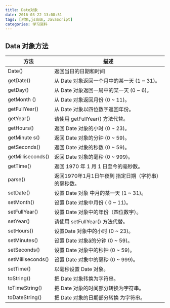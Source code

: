 ```yaml
---
title: Date对象
date: 2016-03-22 13:08:51
tags: [对象,js高级, JavaScript]
categories: 学习资料
---
```


## Data 对象方法

|方法|描述|
|--|--|
|Date()|返回当日的日期和时间|
|getDate()|从 Date 对象返回一个月中的某一天 (1 ~ 31)。|
|getDay()|从 Date 对象返回一周中的某一天 (0 ~ 6)。|
|getMonth ()|从 Date 对象返回月份 (0 ~ 11)。|
|getFullYear()|从 Date 对象以四位数字返回年份。|
|getYear()|请使用 getFullYear() 方法代替。|
|getHours()|返回 Date 对象的小时 (0 ~ 23)。|
|getMinute s()|返回 Date 对象的分钟 (0 ~ 59)。|
|getSeconds()|返回 Date 对象的秒数 (0 ~ 59)。|
|getMilliseconds()|返回 Date 对象的毫秒 (0 ~ 999)。|
|getTime()|返回 1970 年 1 月 1 日至今的毫秒数。 |
|parse()|返回1970年1月1日午夜到 指定日期（字符串）的毫秒数。|
|setDate()|设置 Date 对象 中月的某一天 (1 ~ 31)。|
|setMonth()|设置 Date 对象中月份 ( 0 ~ 11)。|
|setFullYear()|设置 Date 对象中的年份（四位数字）。|
|setYear()|请使用 setFullYear() 方法代替。|
|setHours()|设置Date 对象中的小时 (0 ~ 23)。|
|setMinutes()|设置 Date 对象ä­的分钟 (0 ~ 59)。|
|setSeconds()|设置 Date 对象中的秒钟 (0 ~ 59)。|
|setMilliseconds()|设置 Date 对象中的毫秒 (0 ~ 999)。|
|setTime()|以毫秒设置 Date 对象。|
|toString()|把 Date 对象转换为字符串。|
|toTimeString()|把 Date 对象的时间部分转换为字符串。|
|toDateString()|把 Date 对象的日期部分转换 为字符串。|


